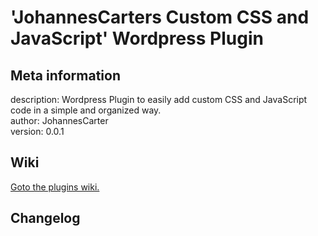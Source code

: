 # 'JohannesCarters Custom CSS and JavaScript' Wordpress Plugin

## Meta information
description: Wordpress Plugin to easily add custom CSS and JavaScript code in a simple and organized way.  
author: JohannesCarter  
version: 0.0.1  

## Wiki

 [Goto the plugins wiki.](https://github.com/johannescarter/jcscustomcssandjs/wiki)

## Changelog

